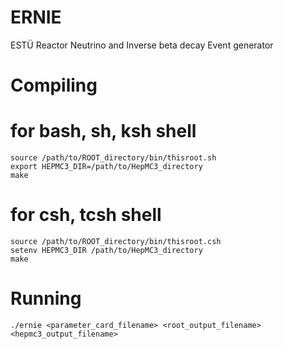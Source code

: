 # ERNIE
ESTÜ Reactor Neutrino and Inverse beta decay Event generator

# Compiling
  
  # for bash, sh, ksh shell
```
source /path/to/ROOT_directory/bin/thisroot.sh
export HEPMC3_DIR=/path/to/HepMC3_directory
make
```
  # for csh, tcsh shell
``` 
source /path/to/ROOT_directory/bin/thisroot.csh
setenv HEPMC3_DIR /path/to/HepMC3_directory
make
```
# Running
```
./ernie <parameter_card_filename> <root_output_filename> <hepmc3_output_filename>
```

